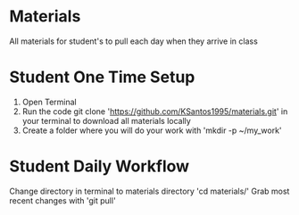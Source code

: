 # Materials
All materials for student's to pull each day when they arrive in class

# Student One Time Setup
1. Open Terminal
2. Run the code git clone 'https://github.com/KSantos1995/materials.git' in your terminal to download all materials locally
3. Create a folder where you will do your work with 'mkdir -p ~/my_work'

# Student Daily Workflow
Change directory in terminal to materials directory 'cd materials/'
Grab most recent changes with 'git pull'
